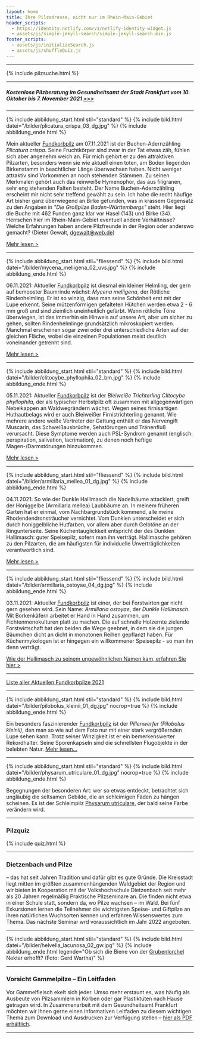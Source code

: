 ```yaml
---
layout: home
title: Ihre Pilzadresse, nicht nur im Rhein-Main-Gebiet
header_scripts:
  - https://identity.netlify.com/v1/netlify-identity-widget.js
  - assets/js/simple-jekyll-search/simple-jekyll-search.min.js
footer_scripts:
  - assets/js/initializeSearch.js
  - assets/js/shuffleQuiz.js
---
```

- - -

{% include pilzsuche.html %}

- - -

##### **Kostenlose Pilzberatung im Gesundheitsamt der Stadt Frankfurt vom 10. Oktober bis 7. November 2021  [\>>>](/pilzberatung)**

- - -

{% include abbildung_start.html stil="standard" %}
{% include bild.html datei="/bilder/plicatura_crispa_03_dg.jpg" %}
{% include abbildung_ende.html %}

Mein aktueller [Fundkorbpilz](AA "Glossar-") am 07.11.2021 ist der Buchen-Adernzähling *Plicatura crispa*. Seine Fruchtkörper sind zwar in der Tat etwas zäh, fühlen sich aber angenehm weich an. Für mich gehört er zu den attraktiven Pilzarten, besonders wenn sie wie aktuell einen toten, am Boden liegenden Birkenstamm in beachtlicher Länge überwachsen haben. Nicht weniger attraktiv sind Vorkommen an noch stehenden Stämmen. Zu seinen Merkmalen gehört auch das reinweiße Hymenophor, das aus filigranen, sehr eng stehenden Falten besteht. Der Name Buchen-Adernzähling erscheint mir nicht sehr treffend gewählt zu sein. Ich habe die recht häufige Art bisher ganz überwiegend an Birke gefunden, was in krassem Gegensatz zu den Angaben in *"Die Großpilze Baden-Württembergs"* steht. Hier liegt die Buche mit 462 Funden ganz klar vor Hasel (143) und Birke (34). Herrschen hier im Rhein-Main-Gebiet eventuell andere Verhältnisse? Welche Erfahrungen haben andere Pilzfreunde in der Region oder anderswo gemacht? (Dieter Gewalt, [dgewalt@web.de](dgewalt@web.de))

[Mehr lesen >](/pilze/plicatura-crispa-buchen-adernzähling)

- - -

{% include abbildung_start.html stil="fliessend" %}
{% include bild.html datei="/bilder/mycena_meliigena_02_uvs.jpg" %}
{% include abbildung_ende.html %}

06.11.2021: Aktueller [Fundkorbpilz](AA "Glossar-") ist diesmal ein kleiner Helmling, der gern auf bemooster Baumrinde wächst: *Mycena meliigena*, der Rötliche Rindenhelmling. Er ist so winzig, dass man seine Schönheit erst mit der Lupe erkennt. Seine mützenförmigen gefalteten Hütchen werden etwa 2 - 6 mm groß und sind ziemlich uneinheitlich gefärbt. Wenn rötliche Töne überwiegen, ist das immerhin ein Hinweis auf unsere Art, aber um sicher zu gehen, sollten Rindenhelmlinge grundsätzlich mikroskopiert werden. Manchmal erscheinen sogar zwei oder drei unterschiedliche Arten auf der gleichen Fläche, wobei die einzelnen Populationen meist deutlich voneinander getrennt sind. 

[Mehr lesen >](/pilze/mycena-meliigena-rötlicher-rindenhelmling)

<div style="clear:  both"></div>

- - -

{% include abbildung_start.html stil="standard" %}
{% include bild.html datei="/bilder/clitocybe_phyllophila_02_bm.jpg" %}
{% include abbildung_ende.html %}

05.11.2021: Aktueller [Fundkorbpilz](AA "Glossar-") ist der *Bleiweiße Trichterling Clitocybe phyllophila*, der als typischer Herbstpilz oft zusammen mit allgegenwärtigen Nebelkappen an Waldwegrändern wächst. Wegen seines firnisartigen Huthautbelags wird er auch Bleiweißer Firnistrichterling genannt. Wie mehrere andere weiße Vertreter der Gattung enthält er das Nervengift Muscarin, das Schweißausbrüche, Sehstörungen und Tränenfluß verursacht. Diese Symptome werden auch PSL-Syndrom genannt (englisch: perspiration, salivation, lacrimation), zu denen noch heftige Magen-/Darmstörungen hinzukommen.

[Mehr lesen >](/pilze/clitocybe-phyllophila-bleiweißer-firnistrichterling-bleiweißer-trichterling)

<div style="clear:  both"></div>

- - -

{% include abbildung_start.html stil="fliessend" %}
{% include bild.html datei="/bilder/armillaria_mellea_01_dg.jpg" %}
{% include abbildung_ende.html %}

04.11.2021: So wie der Dunkle Hallimasch die Nadelbäume attackiert, greift der Honiggelbe (Armillaria mellea) Laubbäume an. In meinem früheren Garten hat er einmal, vom Nachbargrundstück kommend, alle meine Rhodendendronsträucher vernichtet. Vom Dunklen unterscheidet er sich durch honiggelbliche Hutfarben, vor allem aber durch Gelbtöne an der Ringunterseite. Seine Küchentauglickkeit entspricht der des Dunklen Hallimasch: guter Speisepilz, sofern man ihn verträgt. Hallimasche gehören zu den Pilzarten, die am häufigsten für individuelle Unverträglichkeiten verantwortlich sind.

[Mehr lesen >](/pilze/armillaria-mellea-honiggelber-hallimasch)

<div style="clear:  both"></div>

- - -

{% include abbildung_start.html stil="fliessend" %}
{% include bild.html datei="/bilder/armillaria_ostoyae_04_dg.jpg" %}
{% include abbildung_ende.html %}

03.11.2021: Aktueller [Fundkorbpilz](AA "Glossar-") ist einer, der bei Forstwirten gar nicht gern gesehen wird. Sein Name: *Armillaria ostoyae*, der *Dunkle Hallimasch*. Mit Borkenkäfern arbeitet er Hand in Hand zusammen, um Fichtenmonokulturen platt zu machen. Die auf schnelle Holzernte zielende Forstwirtschaft hat den beiden die Wege geebnet, in dem sie die jungen Bäumchen dicht an dicht in monotonen Reihen gepflanzt haben. Für Küchenmykologen ist er hingegen ein willkommener Speisepilz - so man ihn denn verträgt. 

[Wie der Hallimasch zu seinem ungewöhnlichen Namen kam, erfahren Sie hier >](/pilze/armillaria-ostoyae-dunkler-hallimasch)

<div style="clear:  both"></div>

- - -

[Liste aller Aktuellen Fundkorbpilze 2021](/artikel/liste-aller-aktuellen-fundkorbpilze-2021.html)

- - -

{% include abbildung_start.html stil="standard" %}
{% include bild.html datei="/bilder/pilobolus_kleinii_01_dg.jpg" nocrop=true %}
{% include abbildung_ende.html %}

Ein besonders faszinierender [Fundkorbpilz](AA "Glossar-") ist der *Pillenwerfer (Pilobolus kleinii)*, den man so wie auf dem Foto nur mit einer stark vergrößernden Lupe sehen kann. Trotz seiner Winzigkeit ist er ein bemerkenswerter Rekordhalter. Seine Sporenkapseln sind die schnellsten Flugobjekte in der belebten Natur. [Mehr lesen...](/pilze/pilobolus-kleinii-pillenwerfer)

- - -

{% include abbildung_start.html stil="standard" %}
{% include bild.html datei="/bilder/physarum_utriculare_01_dg.jpg" nocrop=true %}
{% include abbildung_ende.html %}

Begegnungen der besonderen Art: wer so etwas entdeckt, betrachtet sich ungläubig die seltsamen Gebilde, die an schleimigen Fäden zu hängen scheinen. Es ist der Schleimpilz [Physarum utriculare](/pilze/physarum-utriculare-fadenfruchtschleimpilz), der bald seine Farbe verändern wird.

- - -

### Pilzquiz

{% include quiz.html %}

- - -

### Dietzenbach und Pilze

– das hat seit Jahren Tradition und dafür gibt es gute Gründe. Die Kreisstadt liegt mitten im größten zusammenhängenden Waldgebiet der Region und wir bieten in Kooperation mit der Volkshochschule Dietzenbach seit mehr als 20 Jahren regelmäßig Praktische Pilzseminare an. Die finden nicht etwa in einer Schule statt, sondern da, wo Pilze wachsen – im Wald. Bei fünf Exkursionen lernen die Teilnehmer die wichtigsten Speise- und Giftpilze an ihren natürlichen Wuchsorten kennen und erfahren Wissenswertes zum Thema. Das nächste Seminar wrd voraussichtlich im Jahr 2022 angeboten.  

- - -

{% include abbildung_start.html stil="standard" %}
{% include bild.html datei="/bilder/helvella_lacunosa_02_gw.jpg" %}
{% include abbildung_ende.html legende="Ob sich die Biene von der <a href='/pilze/helvella-lacunosa-grubenlorchel'>Grubenlorchel</a> Nektar erhofft?  (Foto: Gerd Wartha)" %}

- - -

### Vorsicht Gammelpilze – Ein Leitfaden

Vor Gammelfleisch ekelt sich jeder. Umso mehr erstaunt es, was häufig als Ausbeute von Pilzsammlern in Körben oder gar Plastiktüten nach Hause getragen wird. In Zusammenarbeit mit dem Gesundheitsamt Frankfurt möchten wir Ihnen gerne einen informativen Leitfaden zu diesem wichtigen Thema zum Download und Ausdrucken zur Verfügung stellen – [hier als PDF erhältlich](/assets/docs/Fundkorb.de-Gammelpilze.pdf).

- - -